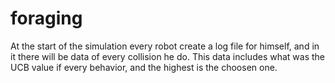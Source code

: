 # foraging

At the start of the simulation every robot create a log file for himself,
and in it there will be data of every collision he do.
This data includes what was the UCB value if every behavior, and the highest is the choosen one.